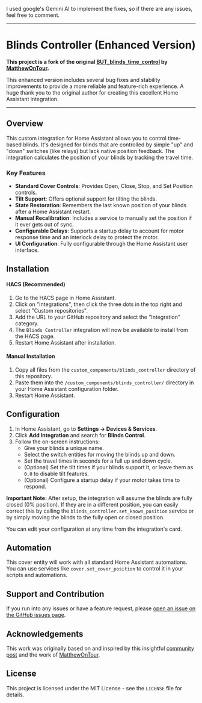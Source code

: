 I used google's Gemini AI to implement the fixes, so if there are any issues, feel free to comment. 


-----

# Blinds Controller (Enhanced Version)

**This project is a fork of the original [BUT\_blinds\_time\_control](https://github.com/MatthewOnTour/BUT_blinds_time_control) by [MatthewOnTour](https://github.com/MatthewOnTour).**

This enhanced version includes several bug fixes and stability improvements to provide a more reliable and feature-rich experience. A huge thank you to the original author for creating this excellent Home Assistant integration.

-----

## Overview

This custom integration for Home Assistant allows you to control time-based blinds. It's designed for blinds that are controlled by simple "up" and "down" switches (like relays) but lack native position feedback. The integration calculates the position of your blinds by tracking the travel time.

### Key Features

  * **Standard Cover Controls**: Provides Open, Close, Stop, and Set Position controls.
  * **Tilt Support**: Offers optional support for tilting the blinds.
  * **State Restoration**: Remembers the last known position of your blinds after a Home Assistant restart.
  * **Manual Recalibration**: Includes a service to manually set the position if it ever gets out of sync.
  * **Configurable Delays**: Supports a startup delay to account for motor response time and an interlock delay to protect the motor.
  * **UI Configuration**: Fully configurable through the Home Assistant user interface.

## Installation

#### HACS (Recommended)

1.  Go to the HACS page in Home Assistant.
2.  Click on "Integrations", then click the three dots in the top right and select "Custom repositories".
3.  Add the URL to your GitHub repository and select the "Integration" category.
4.  The `Blinds Controller` integration will now be available to install from the HACS page.
5.  Restart Home Assistant after installation.

#### Manual Installation

1.  Copy all files from the `custom_components/blinds_controller` directory of this repository.
2.  Paste them into the `/custom_components/blinds_controller/` directory in your Home Assistant configuration folder.
3.  Restart Home Assistant.

## Configuration

1.  In Home Assistant, go to **Settings -\> Devices & Services**.
2.  Click **Add Integration** and search for **Blinds Control**.
3.  Follow the on-screen instructions:
      * Give your blinds a unique name.
      * Select the switch entities for moving the blinds up and down.
      * Set the travel times in seconds for a full up and down cycle.
      * (Optional) Set the tilt times if your blinds support it, or leave them as `0.0` to disable tilt features.
      * (Optional) Configure a startup delay if your motor takes time to respond.

**Important Note:** After setup, the integration will assume the blinds are fully closed (0% position). If they are in a different position, you can easily correct this by calling the `blinds_controller.set_known_position` service or by simply moving the blinds to the fully open or closed position.

You can edit your configuration at any time from the integration's card.

## Automation

This cover entity will work with all standard Home Assistant automations. You can use services like `cover.set_cover_position` to control it in your scripts and automations.


## Support and Contribution

If you run into any issues or have a feature request, please [open an issue on the GitHub issues page](https://www.google.com/search?q=https://github.com/YanBad/BUT_blinds_time_control/issues).

## Acknowledgements

This work was originally based on and inspired by this insightful [community post](https://community.home-assistant.io/t/custom-component-cover-time-based/187654) and the work of [MatthewOnTour](https://github.com/MatthewOnTour).

## License

This project is licensed under the MIT License - see the `LICENSE` file for details.
